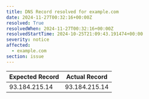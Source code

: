 ```yaml
---
title: DNS Record resolved for example.com
date: 2024-11-27T00:32:16+00:00Z
resolved: True
resolvedWhen: 2024-11-27T00:32:16+00:00Z
resolvedStartTime: 2024-10-25T21:09:43.191474+00:00
severity: notice
affected:
  - example.com
section: issue
---
```


| Expected Record  | Actual Record  |
|------------------|----------------|
| 93.184.215.14 | 93.184.215.14 |
